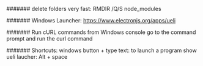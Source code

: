 ####### delete folders very fast: 
RMDIR /Q/S node_modules

####### Windows Launcher: 
https://www.electronjs.org/apps/ueli

####### Run cURL commands from Windows console
go to the command prompt and run the curl command

####### Shortcuts: 
windows button + type text: to launch a program
show ueli laucher: Alt + space
